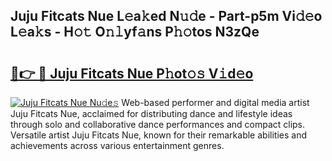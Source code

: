 ## Juju Fitcats Nue L𝚎a𝚔ed N𝚞𝚍e - Part-p5m Vi𝚍𝚎o L𝚎a𝚔s - H𝚘𝚝 O𝚗𝚕yf𝚊ns P𝚑𝚘tos N3zQe

# <h2><a href="http://kf94jkz.oniu.top/?m=Juju+Fitcats+Nue">🔗👉 🔴 Juju Fitcats Nue P𝚑ot𝚘𝚜 V𝚒d𝚎o</a></h2>

[![Juju Fitcats Nue Nu𝚍e𝚜](https://i.imgur.com/0qMVB7G.gif)](http://kf94jkz.oniu.top/?m=Juju+Fitcats+Nue)
Web-based performer and digital media artist Juju Fitcats Nue, acclaimed for distributing dance and lifestyle ideas through solo and collaborative dance performances and compact clips. Versatile artist Juju Fitcats Nue, known for their remarkable abilities and achievements across various entertainment genres.  
